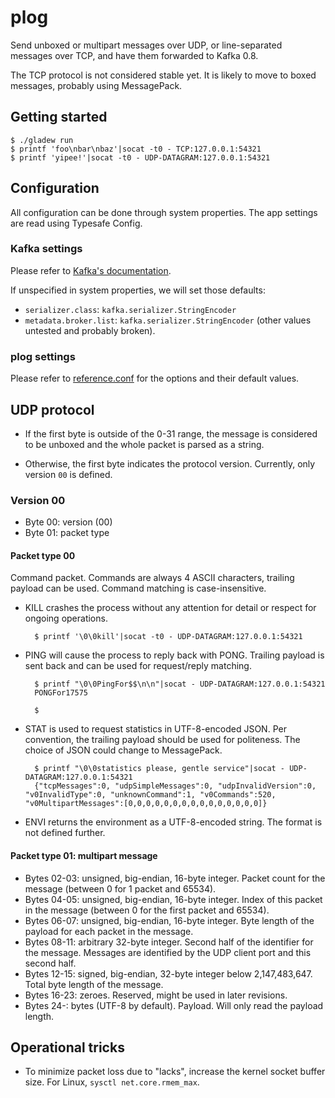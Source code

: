 # plog

Send unboxed or multipart messages over UDP, or line-separated messages over TCP, and have them forwarded to Kafka 0.8.

The TCP protocol is not considered stable yet. It is likely to move to boxed messages, probably using MessagePack.

## Getting started

    $ ./gladew run
    $ printf 'foo\nbar\nbaz'|socat -t0 - TCP:127.0.0.1:54321
    $ printf 'yipee!'|socat -t0 - UDP-DATAGRAM:127.0.0.1:54321

## Configuration

All configuration can be done through system properties.
The app settings are read using Typesafe Config.

### Kafka settings

Please refer to [Kafka's documentation](http://kafka.apache.org/08/configuration.html).

If unspecified in system properties, we will set those defaults:
- `serializer.class`: `kafka.serializer.StringEncoder`
- `metadata.broker.list`: `kafka.serializer.StringEncoder` (other values untested and probably broken).

### plog settings

Please refer to [reference.conf](src/main/resources/reference.conf) for the options and their default values.

## UDP protocol

- If the first byte is outside of the 0-31 range, the message is considered to be unboxed and the whole packet is parsed as a string.

- Otherwise, the first byte indicates the protocol version. Currently, only version `00` is defined.

### Version 00

- Byte 00: version (00)
- Byte 01: packet type


#### Packet type 00

Command packet. Commands are always 4 ASCII characters, trailing payload can be used. Command matching is case-insensitive.

- KILL crashes the process without any attention for detail or respect for ongoing operations.

        $ printf '\0\0kill'|socat -t0 - UDP-DATAGRAM:127.0.0.1:54321

- PING will cause the process to reply back with PONG. Trailing payload is sent back and can be used for request/reply matching.

        $ printf "\0\0PingFor$$\n\n"|socat - UDP-DATAGRAM:127.0.0.1:54321
        PONGFor17575
        
        $

- STAT is used to request statistics in UTF-8-encoded JSON. Per convention, the trailing payload should be used for politeness.
The choice of JSON could change to MessagePack.

        $ printf "\0\0statistics please, gentle service"|socat - UDP-DATAGRAM:127.0.0.1:54321
        {"tcpMessages":0, "udpSimpleMessages":0, "udpInvalidVersion":0, "v0InvalidType":0, "unknownCommand":1, "v0Commands":520, "v0MultipartMessages":[0,0,0,0,0,0,0,0,0,0,0,0,0,0,0]}

- ENVI returns the environment as a UTF-8-encoded string. The format is not defined further.

#### Packet type 01: multipart message

- Bytes 02-03: unsigned, big-endian, 16-byte integer. Packet count for the message (between 0 for 1 packet and 65534).
- Bytes 04-05: unsigned, big-endian, 16-byte integer. Index of this packet in the message (between 0 for the first packet and 65534).
- Bytes 06-07: unsigned, big-endian, 16-byte integer. Byte length of the payload for each packet in the message.
- Bytes 08-11: arbitrary 32-byte integer. Second half of the identifier for the message. Messages are identified by the UDP client port and this second half.
- Bytes 12-15: signed, big-endian, 32-byte integer below 2,147,483,647. Total byte length of the message.
- Bytes 16-23: zeroes. Reserved, might be used in later revisions.
- Bytes 24-: bytes (UTF-8 by default). Payload. Will only read the payload length.

## Operational tricks

- To minimize packet loss due to "lacks", increase the kernel socket buffer size. For Linux, `sysctl net.core.rmem_max`.
